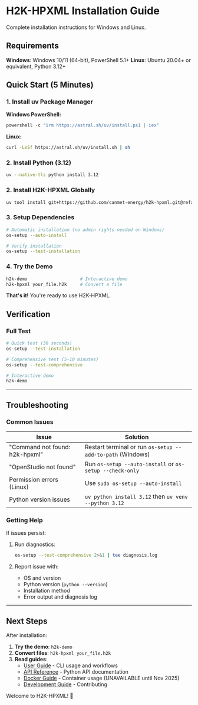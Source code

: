 # H2K-HPXML Installation Guide

Complete installation instructions for Windows and Linux.

## Requirements
**Windows**: Windows 10/11 (64-bit), PowerShell 5.1+
**Linux**: Ubuntu 20.04+ or equivalent, Python 3.12+


## Quick Start (5 Minutes)

### 1. Install uv Package Manager

**Windows PowerShell:**
```powershell
powershell -c "irm https://astral.sh/uv/install.ps1 | iex"
```

**Linux:**
```bash
curl -LsSf https://astral.sh/uv/install.sh | sh
```
### 2. Install Python (3.12)
```bash
uv --native-tls python install 3.12
```

### 2. Install H2K-HPXML Globally

```bash
uv tool install git+https://github.com/canmet-energy/h2k-hpxml.git@refactor
```

### 3. Setup Dependencies

```bash
# Automatic installation (no admin rights needed on Windows)
os-setup --auto-install

# Verify installation
os-setup --test-installation
```

### 4. Try the Demo

```bash
h2k-demo                    # Interactive demo
h2k-hpxml your_file.h2k     # Convert a file
```

**That's it!** You're ready to use H2K-HPXML.


## Verification

### Full Test

```bash
# Quick test (30 seconds)
os-setup --test-installation

# Comprehensive test (5-10 minutes)
os-setup --test-comprehensive

# Interactive demo
h2k-demo
```

---

## Troubleshooting

### Common Issues

| Issue | Solution |
|-------|----------|
| "Command not found: h2k-hpxml" | Restart terminal or run `os-setup --add-to-path` (Windows) |
| "OpenStudio not found" | Run `os-setup --auto-install` or `os-setup --check-only` |
| Permission errors (Linux) | Use `sudo os-setup --auto-install`|
| Python version issues | `uv python install 3.12` then `uv venv --python 3.12` |


### Getting Help

If issues persist:

1. Run diagnostics:
   ```bash
   os-setup --test-comprehensive 2>&1 | tee diagnosis.log
   ```

2. Report issue with:
   - OS and version
   - Python version (`python --version`)
   - Installation method
   - Error output and diagnosis log

---

## Next Steps

After installation:

1. **Try the demo**: `h2k-demo`
2. **Convert files**: `h2k-hpxml your_file.h2k`
3. **Read guides**:
   - [User Guide](USER_GUIDE.md) - CLI usage and workflows
   - [API Reference](API.md) - Python API documentation
   - [Docker Guide](DOCKER.md) - Container usage (UNAVAILABLE until Nov 2025)
   - [Development Guide](DEVELOPMENT.md) - Contributing

Welcome to H2K-HPXML! 🎉
